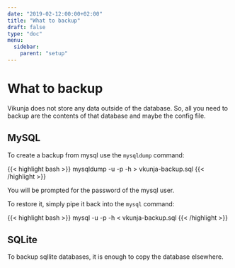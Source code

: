 ```yaml
---
date: "2019-02-12:00:00+02:00"
title: "What to backup"
draft: false
type: "doc"
menu:
  sidebar:
    parent: "setup"
---
```


# What to backup

Vikunja does not store any data outside of the database.
So, all you need to backup are the contents of that database and maybe the config file.

## MySQL

To create a backup from mysql use the `mysqldump` command:

{{< highlight bash >}}
mysqldump -u <user> -p -h <db-host> <database> > vkunja-backup.sql
{{< /highlight >}}

You will be prompted for the password of the mysql user.

To restore it, simply pipe it back into the `mysql` command:

{{< highlight bash >}}
mysql -u <user> -p -h <db-host> <database> < vkunja-backup.sql
{{< /highlight >}}

## SQLite

To backup sqllite databases, it is enough to copy the database elsewhere.

